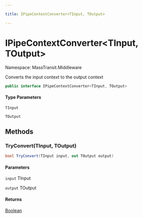 ```yaml
---

title: IPipeContextConverter<TInput, TOutput>

---
```


# IPipeContextConverter\<TInput, TOutput\>

Namespace: MassTransit.Middleware

Converts the input context to the output context

```csharp
public interface IPipeContextConverter<TInput, TOutput>
```

#### Type Parameters

`TInput`<br/>

`TOutput`<br/>

## Methods

### **TryConvert(TInput, TOutput)**

```csharp
bool TryConvert(TInput input, out TOutput output)
```

#### Parameters

`input` TInput<br/>

`output` TOutput<br/>

#### Returns

[Boolean](https://learn.microsoft.com/en-us/dotnet/api/system.boolean)<br/>
